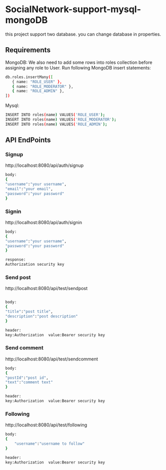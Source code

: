 # SocialNetwork-support-mysql-mongoDB
this project support two database.
you can change database in properties.
## Requirements
MongoDB:
We also need to add some rows into roles collection before assigning any role to User. Run following MongoDB insert statements:
```bash
db.roles.insertMany([
   { name: "ROLE_USER" },
   { name: "ROLE_MODERATOR" },
   { name: "ROLE_ADMIN" },
])
```
Mysql:
```bash
INSERT INTO roles(name) VALUES('ROLE_USER');
INSERT INTO roles(name) VALUES('ROLE_MODERATOR');
INSERT INTO roles(name) VALUES('ROLE_ADMIN');
```
## API EndPoints


### Signup
http://localhost:8080/api/auth/signup
```bash
body:
{
"username":"your username",
"email":"your email",
"password":"your password"
}
```
### Signin
http://localhost:8080/api/auth/signin
```bash
body:
{
"username":"your username",
"password":"your password"
}

response:
Authorization security key
```
### Send post
http://localhost:8080/api/test/sendpost
```bash

body:
{
"title":"post title",
"description":"post description"
}

header:
key:Authorization  value:Bearer security key
```
### Send comment
http://localhost:8080/api/test/sendcomment
```bash
body:
{
"postId":"post id",
"text":"comment text"
}

header:
key:Authorization  value:Bearer security key
```
### Following
http://localhost:8080/api/test/following
```bash
body:
{
    "username":"username to follow"
}

header:
key:Authorization  value:Bearer security key
```
